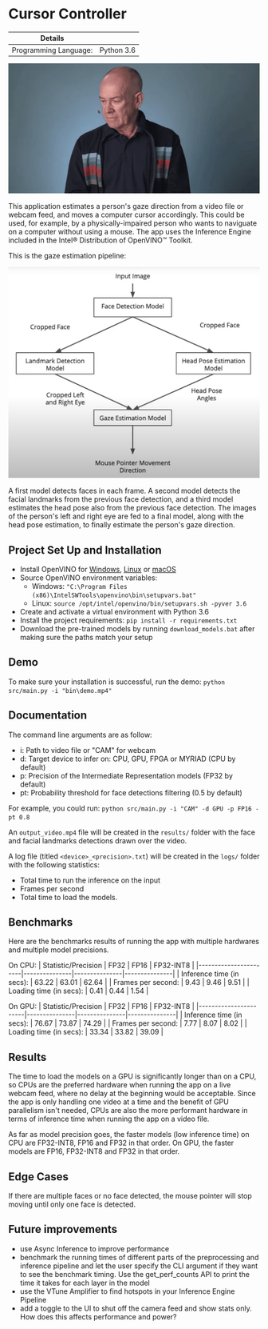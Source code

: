 # Cursor Controller

| Details            |              |
|-----------------------|---------------|
| Programming Language: |  Python 3.6 |

![cursor-controller-demo](./assets/cursor-controller-demo.gif)

This application estimates a person's gaze direction from a video file or webcam feed, and moves a computer cursor accordingly. This could be used, for example, by a physically-impaired person who wants to naviguate on a computer without using a mouse. The app uses the Inference Engine included in the Intel® Distribution of OpenVINO™ Toolkit.

This is the gaze estimation pipeline:

![pipeline](./assets/pipeline.png)

A first model detects faces in each frame. A second model detects the facial landmarks from the previous face detection, and a third model estimates the head pose also from the previous face detection. The images of the person's left and right eye are fed to a final model, along with the head pose estimation, to finally estimate the person's gaze direction.

## Project Set Up and Installation

- Install OpenVINO for [Windows](https://docs.openvinotoolkit.org/latest/_docs_install_guides_installing_openvino_windows.html), [Linux](https://docs.openvinotoolkit.org/latest/_docs_install_guides_installing_openvino_linux.html) or [macOS](https://docs.openvinotoolkit.org/latest/_docs_install_guides_installing_openvino_macos.html)
- Source OpenVINO environment variables: 
    - Windows: ```"C:\Program Files (x86)\IntelSWTools\openvino\bin\setupvars.bat"```
    - Linux: ```source /opt/intel/openvino/bin/setupvars.sh -pyver 3.6```
- Create and activate a virtual environment with Python 3.6
- Install the project requirements: ```pip install -r requirements.txt```
- Download the pre-trained models by running ```download_models.bat``` after making sure the paths match your setup


## Demo

To make sure your installation is successful, run the demo:
```python src/main.py -i "bin\demo.mp4"```

## Documentation

The command line arguments are as follow:
- i: Path to video file or "CAM" for webcam
- d: Target device to infer on: CPU, GPU, FPGA or MYRIAD (CPU by default)
- p: Precision of the Intermediate Representation models (FP32 by default)
- pt: Probability threshold for face detections filtering (0.5 by default)

For example, you could run: ```python src/main.py -i "CAM" -d GPU -p FP16 -pt 0.8```

An ```output_video.mp4``` file will be created in the ```results/``` folder with the face and facial landmarks detections drawn over the video.

A log file (titled ```<device>_<precision>.txt```) will be created in the ```logs/``` folder with the following statistics:
- Total time to run the inference on the input
- Frames per second
- Total time to load the models. 

## Benchmarks

Here are the benchmarks results of running the app with multiple hardwares and multiple model precisions. 

On CPU:
| Statistic/Precision            |       FP32       |       FP16       |       FP32-INT8       |
|-----------------------|---------------|---------------|---------------|
| Inference time (in secs): |       63.22      |        63.01     |      62.64       |
| Frames per second: |       9.43      |       9.46      |       9.51      |
| Loading time (in secs): |      0.41       |      0.44       |       1.54      |

On GPU:
| Statistic/Precision            |       FP32       |       FP16       |       FP32-INT8       |
|-----------------------|---------------|---------------|---------------|
| Inference time (in secs): |       76.67      |       73.87      |       74.29      |
| Frames per second: |       7.77      |       8.07      |       8.02      |
| Loading time (in secs): |       33.34      |       33.82      |        39.09     |

## Results

The time to load the models on a GPU is significantly longer than on a CPU, so CPUs are the preferred hardware when running the app on a live webcam feed, where no delay at the beginning would be acceptable. Since the app is only handling one video at a time and the benefit of GPU parallelism isn't needed, CPUs are also the more performant hardware in terms of inference time when running the app on a video file. 

As far as model precision goes, the faster models (low inference time) on CPU are FP32-INT8, FP16 and FP32 in that order. On GPU, the faster models are FP16, FP32-INT8 and FP32 in that order. 


## Edge Cases

If there are multiple faces or no face detected, the mouse pointer will stop moving until only one face is detected.


## Future improvements
* use Async Inference to improve performance
* benchmark the running times of different parts of the preprocessing and inference pipeline and let the user specify the CLI argument if they want to see the benchmark timing. Use the get_perf_counts API to print the time it takes for each layer in the model
* use the VTune Amplifier to find hotspots in your Inference Engine Pipeline
* add a toggle to the UI to shut off the camera feed and show stats only. How does this affects performance and power?